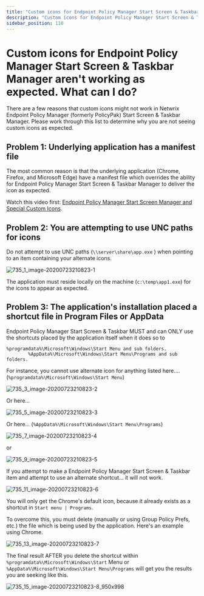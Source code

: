 ```yaml
---
title: "Custom icons for Endpoint Policy Manager Start Screen & Taskbar Manager aren't working as expected. What can I do?"
description: "Custom icons for Endpoint Policy Manager Start Screen & Taskbar Manager aren't working as expected. What can I do?"
sidebar_position: 110
---
```


# Custom icons for Endpoint Policy Manager Start Screen & Taskbar Manager aren't working as expected. What can I do?

There are a few reasons that custom icons might not work in Netwrix Endpoint Policy Manager
(formerly PolicyPak) Start Screen & Taskbar Manager. Please work through this list to determine why
you are not seeing custom icons as expected.

## Problem 1: Underlying application has a manifest file

The most common reason is that the underlying application (Chrome, Firefox, and Microsoft Edge) have
a manifest file which overrides the ability for Endpoint Policy Manager Start Screen & Taskbar
Manager to deliver the icon as expected.

Watch this video first:
[Endpoint Policy Manager Start Screen Manager and Special Custom Icons](/docs/endpointpolicymanager/components/startscreenandtaskbar/videos/troubleshooting/customicons.md).

## Problem 2: You are attempting to use UNC paths for icons

Do not attempt to use UNC paths (`\\server\share\app.exe` ) when pointing to an item containing your
alternate icons.

![735_1_image-20200723210823-1](/images/endpointpolicymanager/troubleshooting/startscreentaskbar/735_1_image-20200723210823-1.webp)

The application must reside locally on the machine (`c:\temp\app1.exe`) for the icons to appear as
expected.

## Problem 3: The application's installation placed a shortcut file in Program Files or AppData

Endpoint Policy Manager Start Screen & Taskbar MUST and can ONLY use the shortcuts placed by the
application itself when it does so to

```
%programdata%\Microsoft\Windows\Start Menu and sub folders.
        %AppData%\Microsoft\Windows\Start Menu\Programs and sub folders.
```

For instance, you cannot use alternate icon for anything listed here….
(`%programdata%\Microsoft\Windows\Start Menu`)

![735_3_image-20200723210823-2](/images/endpointpolicymanager/troubleshooting/startscreentaskbar/735_3_image-20200723210823-2.webp)

Or here…

![735_5_image-20200723210823-3](/images/endpointpolicymanager/troubleshooting/startscreentaskbar/735_5_image-20200723210823-3.webp)

Or here… (`%AppData%\Microsoft\Windows\Start Menu\Programs`)

![735_7_image-20200723210823-4](/images/endpointpolicymanager/troubleshooting/startscreentaskbar/735_7_image-20200723210823-4.webp)

or

![735_9_image-20200723210823-5](/images/endpointpolicymanager/troubleshooting/startscreentaskbar/735_9_image-20200723210823-5.webp)

If you attempt to make a Endpoint Policy Manager Start Screen & Taskbar item and attempt to use an
alternate shortcut… it will not work.

![735_11_image-20200723210823-6](/images/endpointpolicymanager/troubleshooting/startscreentaskbar/735_11_image-20200723210823-6.webp)

You will only get the Chrome's default icon, because it already exists as a shortcut in
`Start menu | Programs`.

To overcome this, you must delete (manually or using Group Policy Prefs, etc.) the file which is
being used by the application. Here's an example using Chrome.

![735_13_image-20200723210823-7](/images/endpointpolicymanager/troubleshooting/startscreentaskbar/735_13_image-20200723210823-7.webp)

The final result AFTER you delete the shortcut within `%programdata%\Microsoft\Windows\Start` Menu
or `%AppData%\Microsoft\Windows\Start Menu\Programs` will get you the results you are seeking like
this.

![735_15_image-20200723210823-8_950x998](/images/endpointpolicymanager/troubleshooting/startscreentaskbar/735_15_image-20200723210823-8_950x998.webp)
